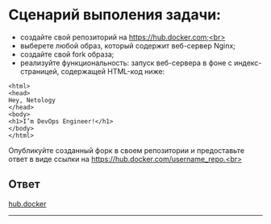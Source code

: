 # Сценарий выполения задачи:<br>

- создайте свой репозиторий на https://hub.docker.com;<br>
- выберете любой образ, который содержит веб-сервер Nginx;<br>
- создайте свой fork образа;<br>
- реализуйте функциональность: запуск веб-сервера в фоне с индекс-страницей, содержащей HTML-код ниже:<br>
```
<html>
<head>
Hey, Netology
</head>
<body>
<h1>I’m DevOps Engineer!</h1>
</body>
</html>
```
Опубликуйте созданный форк в своем репозитории и предоставьте ответ в виде ссылки на https://hub.docker.com/username_repo.<br>

## Ответ
[hub.docker](https://hub.docker.com/layers/279601026/davlyatov/nginx/1.1.0/images/sha256-89020cd33be2767f3f894484b8dd77bc2e5a1ccc864350b92c53262213257dfc?context=repo)<br>
___________________
